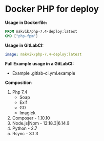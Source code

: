 # Docker PHP for deploy

**Usage in Dockerfile:**
```Dockerfile
FROM makvik/php-7.4-deploy:latest
CMD ["php-fpm"]
```

**Usage in GitLabCI:**
```yml
image: makvik/php-7.4-deploy:latest
```

**Full Example usage in a GitLabCI:**
 - Example .gitlab-ci.yml.example

**Composition**
1. Php 7.4
	- Soap
	- Exif
	- GD
	- Imagick
2. Composer - 1.10.10
3. Node.js|Npm - 12.18.3|6.14.6
4. Python - 2.7
5. Rsync - 3.1.3
